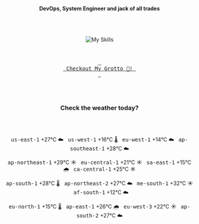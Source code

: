 <h4 align="center">DevOps, System Engineer and jack of all trades</h4>

<div align="center">
  <br/><br/>

![My Skills](https://go-skill-icons.vercel.app/api/icons?i=prometheus,grafana,amazonwebservices,azure,typescript,golang,docker,kubernetes,argocd,rust&perline=5&theme=light)

<br/>

[<kbd> <br> Checkout My Grotto 🍵! <br> </kbd>](https://sathirak.me/)
  
</div>

<br/>
<br/>

<h3 align="center">Check the weather today?</h3>
<!-- start-daily-update -->
<div align="center">
  <!-- Updated on Wed Aug  6 02:01:47 UTC 2025 --><br><br>

  <kbd>us-east-1</kbd> +27°C ☁️ &nbsp; 
  <kbd>us-west-1</kbd> +16°C 🌡️ &nbsp; 
  <kbd>eu-west-1</kbd> +14°C ☁️ &nbsp; 
  <kbd>ap-southeast-1</kbd> +28°C ☁️ <br>

  <kbd>ap-northeast-1</kbd> +29°C ☀️ &nbsp; 
  <kbd>eu-central-1</kbd> +21°C ☀️ &nbsp; 
  <kbd>sa-east-1</kbd> +15°C 🌧️ &nbsp; 
  <kbd>ca-central-1</kbd> +25°C ☀️ <br>

  <kbd>ap-south-1</kbd> +28°C 🌡️ &nbsp; 
  <kbd>ap-northeast-2</kbd> +27°C ☁️ &nbsp; 
  <kbd>me-south-1</kbd> +32°C ☀️ &nbsp; 
  <kbd>af-south-1</kbd> +12°C ☁️ <br>

  <kbd>eu-north-1</kbd> +15°C 🌡️ &nbsp; 
  <kbd>ap-east-1</kbd> +26°C 🌧️ &nbsp; 
  <kbd>eu-west-3</kbd> +22°C ☀️ &nbsp; 
  <kbd>ap-south-2</kbd> +27°C ☁️
</div>
<!-- end-daily-update -->
